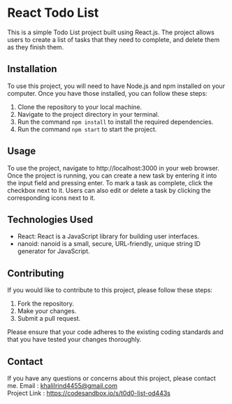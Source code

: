 # React Todo List

This is a simple Todo List project built using React.js. The project allows users to create a list of tasks that they need to complete, and delete them as they finish them.

## Installation

To use this project, you will need to have Node.js and npm installed on your computer. Once you have those installed, you can follow these steps:

1. Clone the repository to your local machine.
2. Navigate to the project directory in your terminal.
3. Run the command `npm install` to install the required dependencies.
4. Run the command `npm start` to start the project.

## Usage

To use the project, navigate to http://localhost:3000 in your web browser. Once the project is running, you can create a new task by entering it into the input field and pressing enter. To mark a task as complete, click the checkbox next to it. Users can also edit or delete a task by clicking the corresponding icons next to it.

## Technologies Used

- React: React is a JavaScript library for building user interfaces.
- nanoid: nanoid is a small, secure, URL-friendly, unique string ID generator for JavaScript.

## Contributing

If you would like to contribute to this project, please follow these steps:

1. Fork the repository.
2. Make your changes.
3. Submit a pull request.

Please ensure that your code adheres to the existing coding standards and that you have tested your changes thoroughly.

## Contact

If you have any questions or concerns about this project, please contact me.
Email : khalilrind4455@gmail.com  
Project Link : https://codesandbox.io/s/t0d0-list-od443s
